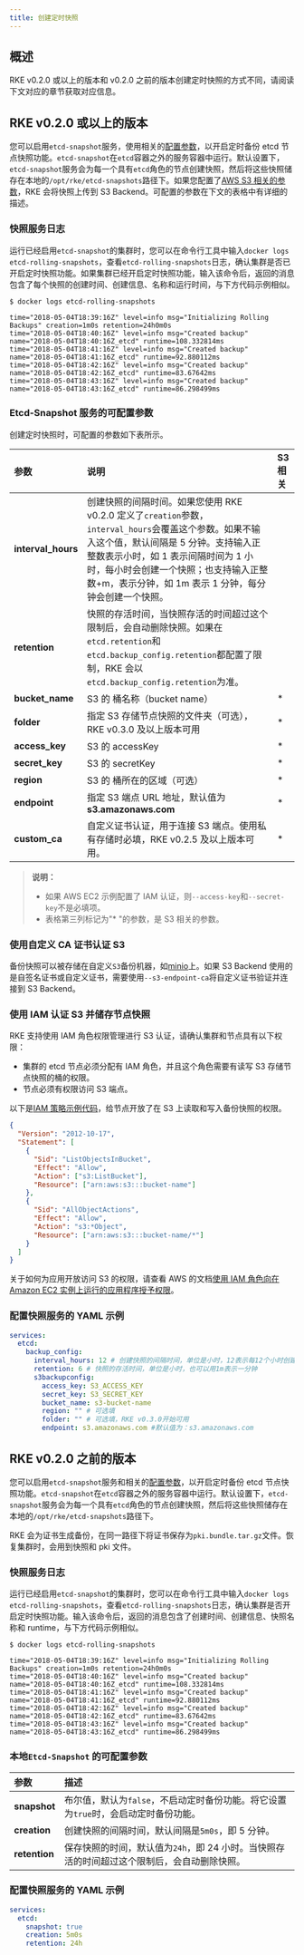 ```yaml
---
title: 创建定时快照
---
```


## 概述

RKE v0.2.0 或以上的版本和 v0.2.0 之前的版本创建定时快照的方式不同，请阅读下文对应的章节获取对应信息。

## RKE v0.2.0 或以上的版本

您可以启用`etcd-snapshot`服务，使用相关的[配置参数](#Etcd-Snapshot-服务的可配置参数)，以开启定时备份 etcd 节点快照功能。`etcd-snapshot`在`etcd`容器之外的服务容器中运行。默认设置下，`etcd-snapshot`服务会为每一个具有`etcd`角色的节点创建快照，然后将这些快照储存在本地的`/opt/rke/etcd-snapshots`路径下。如果您配置了[AWS S3 相关的参数](#Etcd-Snapshot-服务的可配置参数)，RKE 会将快照上传到 S3 Backend。可配置的参数在下文的表格中有详细的描述。

### 快照服务日志

运行已经启用`etcd-snapshot`的集群时，您可以在命令行工具中输入`docker logs etcd-rolling-snapshots`，查看`etcd-rolling-snapshots`日志，确认集群是否已开启定时快照功能。如果集群已经开启定时快照功能，输入该命令后，返回的消息包含了每个快照的创建时间、创建信息、名称和运行时间，与下方代码示例相似。

```
$ docker logs etcd-rolling-snapshots

time="2018-05-04T18:39:16Z" level=info msg="Initializing Rolling Backups" creation=1m0s retention=24h0m0s
time="2018-05-04T18:40:16Z" level=info msg="Created backup" name="2018-05-04T18:40:16Z_etcd" runtime=108.332814ms
time="2018-05-04T18:41:16Z" level=info msg="Created backup" name="2018-05-04T18:41:16Z_etcd" runtime=92.880112ms
time="2018-05-04T18:42:16Z" level=info msg="Created backup" name="2018-05-04T18:42:16Z_etcd" runtime=83.67642ms
time="2018-05-04T18:43:16Z" level=info msg="Created backup" name="2018-05-04T18:43:16Z_etcd" runtime=86.298499ms
```

### Etcd-Snapshot 服务的可配置参数

创建定时快照时，可配置的参数如下表所示。

| 参数               | 说明                                                                                                                                                                                                                                                                                   | S3 相关 |
| :----------------- | :------------------------------------------------------------------------------------------------------------------------------------------------------------------------------------------------------------------------------------------------------------------------------------- | :------ |
| **interval_hours** | 创建快照的间隔时间。如果您使用 RKE v0.2.0 定义了`creation`参数，`interval_hours`会覆盖这个参数。如果不输入这个值，默认间隔是 5 分钟。支持输入正整数表示小时，如 1 表示间隔时间为 1 小时，每小时会创建一个快照；也支持输入正整数+m，表示分钟，如 1m 表示 1 分钟，每分钟会创建一个快照。 |         |
| **retention**      | 快照的存活时间，当快照存活的时间超过这个限制后，会自动删除快照。如果在`etcd.retention`和`etcd.backup_config.retention`都配置了限制，RKE 会以`etcd.backup_config.retention`为准。                                                                                                       |         |
| **bucket_name**    | S3 的 桶名称（bucket name）                                                                                                                                                                                                                                                            | \*      |
| **folder**         | 指定 S3 存储节点快照的文件夹（可选）， RKE v0.3.0 及以上版本可用                                                                                                                                                                                                                       | \*      |
| **access_key**     | S3 的 accessKey                                                                                                                                                                                                                                                                        | \*      |
| **secret_key**     | S3 的 secretKey                                                                                                                                                                                                                                                                        | \*      |
| **region**         | S3 的 桶所在的区域（可选）                                                                                                                                                                                                                                                             | \*      |
| **endpoint**       | 指定 S3 端点 URL 地址，默认值为 **s3.amazonaws.com**                                                                                                                                                                                                                                   | \*      |
| **custom_ca**      | 自定义证书认证，用于连接 S3 端点。使用私有存储时必填，RKE v0.2.5 及以上版本可用。                                                                                                                                                                                                      | \*      |

> **说明：**
>
> - 如果 AWS EC2 示例配置了 IAM 认证，则`--access-key`和`--secret-key`不是必填项。
> - 表格第三列标记为"\* "的参数，是 S3 相关的参数。

### 使用自定义 CA 证书认证 S3

备份快照可以被存储在自定义`S3`备份机器，如[minio](https://min.io/)上。如果 S3 Backend 使用的是自签名证书或自定义证书，需要使用`--s3-endpoint-ca`将自定义证书验证并连接到 S3 Backend。

### 使用 IAM 认证 S3 并储存节点快照

RKE 支持使用 IAM 角色权限管理进行 S3 认证，请确认集群和节点具有以下权限：

- 集群的 etcd 节点必须分配有 IAM 角色，并且这个角色需要有读写 S3 存储节点快照的桶的权限。
- 节点必须有权限访问 S3 端点。

以下是[IAM 策略示例代码](https://docs.aws.amazon.com/IAM/latest/UserGuide/reference_policies_examples_s3_rw-bucket.html)，给节点开放了在 S3 上读取和写入备份快照的权限。

```json
{
  "Version": "2012-10-17",
  "Statement": [
    {
      "Sid": "ListObjectsInBucket",
      "Effect": "Allow",
      "Action": ["s3:ListBucket"],
      "Resource": ["arn:aws:s3:::bucket-name"]
    },
    {
      "Sid": "AllObjectActions",
      "Effect": "Allow",
      "Action": "s3:*Object",
      "Resource": ["arn:aws:s3:::bucket-name/*"]
    }
  ]
}
```

关于如何为应用开放访问 S3 的权限，请查看 AWS 的文档[使用 IAM 角色向在 Amazon EC2 实例上运行的应用程序授予权限](https://docs.aws.amazon.com/zh_cn/IAM/latest/UserGuide/id_roles_use_switch-role-ec2.html)。

### 配置快照服务的 YAML 示例

```yaml
services:
  etcd:
    backup_config:
      interval_hours: 12 # 创建快照的间隔时间，单位是小时，12表示每12个小时创建一个快照，也可以用1m表示一分钟
      retention: 6 # 快照的存活时间，单位是小时，也可以用1m表示一分钟
      s3backupconfig:
        access_key: S3_ACCESS_KEY
        secret_key: S3_SECRET_KEY
        bucket_name: s3-bucket-name
        region: "" # 可选填
        folder: "" # 可选填，RKE v0.3.0开始可用
        endpoint: s3.amazonaws.com #默认值为：s3.amazonaws.com
```

## RKE v0.2.0 之前的版本

您可以启用`etcd-snapshot`服务和相关的[配置参数](#options-for-the-etcd-snapshot-service)，以开启定时备份 etcd 节点快照功能。`etcd-snapshot`在`etcd`容器之外的服务容器中运行。默认设置下，`etcd-snapshot`服务会为每一个具有`etcd`角色的节点创建快照，然后将这些快照储存在本地的`/opt/rke/etcd-snapshots`路径下。

RKE 会为证书生成备份，在同一路径下将证书保存为`pki.bundle.tar.gz`文件。恢复集群时，会用到快照和 pki 文件。

### 快照服务日志

运行已经启用`etcd-snapshot`的集群时，您可以在命令行工具中输入`docker logs etcd-rolling-snapshots`，查看`etcd-rolling-snapshots`日志，确认集群是否开启定时快照功能。输入该命令后，返回的消息包含了创建时间、创建信息、快照名称和 runtime，与下方代码示例相似。

```
$ docker logs etcd-rolling-snapshots

time="2018-05-04T18:39:16Z" level=info msg="Initializing Rolling Backups" creation=1m0s retention=24h0m0s
time="2018-05-04T18:40:16Z" level=info msg="Created backup" name="2018-05-04T18:40:16Z_etcd" runtime=108.332814ms
time="2018-05-04T18:41:16Z" level=info msg="Created backup" name="2018-05-04T18:41:16Z_etcd" runtime=92.880112ms
time="2018-05-04T18:42:16Z" level=info msg="Created backup" name="2018-05-04T18:42:16Z_etcd" runtime=83.67642ms
time="2018-05-04T18:43:16Z" level=info msg="Created backup" name="2018-05-04T18:43:16Z_etcd" runtime=86.298499ms
```

### 本地`Etcd-Snapshot` 的可配置参数

| 参数          | 描述                                                                                        |
| :------------ | :------------------------------------------------------------------------------------------ |
| **snapshot**  | 布尔值，默认为`false`，不启动定时备份功能。将它设置为`true`时，会启动定时备份功能。         |
| **creation**  | 创建快照的间隔时间，默认间隔是`5m0s`，即 5 分钟。                                           |
| **retention** | 保存快照的时间，默认值为`24h`，即 24 小时。当快照存活的时间超过这个限制后，会自动删除快照。 |

### 配置快照服务的 YAML 示例

```yaml
services:
  etcd:
    snapshot: true
    creation: 5m0s
    retention: 24h
```
